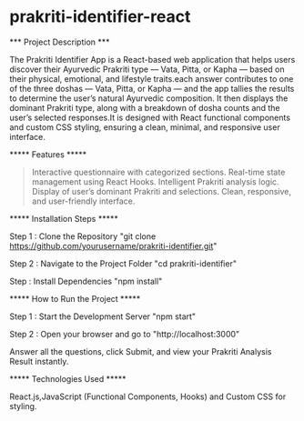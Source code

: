 # prakriti-identifier-react

*** Project Description ***

The Prakriti Identifier App is a React-based web application that helps users discover their Ayurvedic Prakriti type — Vata, Pitta, or Kapha — based on their physical, emotional, and lifestyle traits.each answer contributes to one of the three doshas — Vata, Pitta, or Kapha — and the app tallies the results to determine the user’s natural Ayurvedic composition. It then displays the dominant Prakriti type, along with a breakdown of dosha counts and the user’s selected responses.It is designed with React functional components and custom CSS styling, ensuring a clean, minimal, and responsive user interface.

***** Features *****

> Interactive questionnaire with categorized sections.
> Real-time state management using React Hooks.
> Intelligent Prakriti analysis logic.
> Display of user’s dominant Prakriti and selections.
> Clean, responsive, and user-friendly interface.

***** Installation Steps *****

Step 1 : Clone the Repository
         "git clone https://github.com/yourusername/prakriti-identifier.git"

Step 2 : Navigate to the Project Folder
         "cd prakriti-identifier"

Step : Install Dependencies
       "npm install"

***** How to Run the Project *****

Step 1 : Start the Development Server
         "npm start"

Step 2 : Open your browser and go to
         "http://localhost:3000"

Answer all the questions, click Submit, and view your Prakriti Analysis Result instantly.

***** Technologies Used *****

React.js,JavaScript (Functional Components, Hooks) and Custom CSS for styling.
